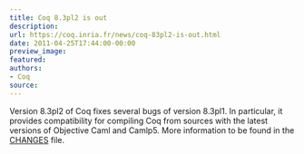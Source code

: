 ```yaml
---
title: Coq 8.3pl2 is out
description:
url: https://coq.inria.fr/news/coq-83pl2-is-out.html
date: 2011-04-25T17:44:00-00:00
preview_image:
featured:
authors:
- Coq
source:
---
```



<p>Version 8.3pl2 of Coq fixes several bugs of version 8.3pl1. In particular, it provides compatibility for compiling Coq from sources with the latest versions of Objective Caml and Camlp5. More information to be found in the <a href="https://coq.inria.fr/distrib/8.3pl2/CHANGES">CHANGES</a> file.</p>

 
